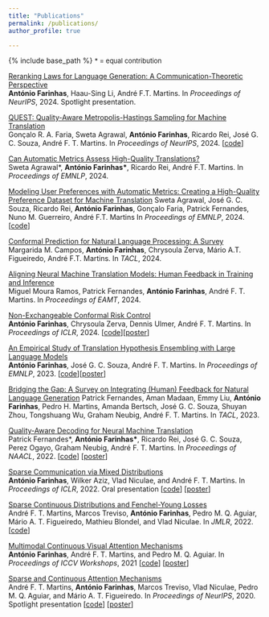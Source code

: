 ```yaml
---
title: "Publications"
permalink: /publications/
author_profile: true

---
```


{% include base_path %}
<font size="2"> * = equal contribution</font>

[Reranking Laws for Language Generation: A Communication-Theoretic Perspective](https://arxiv.org/abs/2409.07131)  
**António Farinhas**, Haau-Sing Li, André F.T. Martins.
In *Proceedings of NeurIPS*, 2024. Spotlight presentation.

[QUEST: Quality-Aware Metropolis-Hastings Sampling for Machine Translation](https://arxiv.org/abs/2406.00049)  
Gonçalo R. A. Faria, Sweta Agrawal, **António Farinhas**, Ricardo Rei, José G. C. Souza, André F. T. Martins.
In *Proceedings of NeurIPS*, 2024. [[code](https://github.com/deep-spin/quest-decoding)]

[Can Automatic Metrics Assess High-Quality Translations?](https://arxiv.org/abs/2405.18348)  
Sweta Agrawal\*, **António Farinhas\***, Ricardo Rei, André F.T. Martins.
In *Proceedings of EMNLP*, 2024.

[Modeling User Preferences with Automatic Metrics: Creating a High-Quality Preference Dataset for Machine Translation](https://arxiv.org/abs/2410.07779)
Sweta Agrawal, José G. C. Souza, Ricardo Rei, **António Farinhas**, Gonçalo Faria, Patrick Fernandes, Nuno M. Guerreiro, André F.T. Martins
In *Proceedings of EMNLP*, 2024. [[code](https://github.com/deep-spin/mt-pref-alignment)]

[Conformal Prediction for Natural Language Processing: A Survey](https://arxiv.org/abs/2405.01976)  
Margarida M. Campos, **António Farinhas**, Chrysoula Zerva, Mário A.T. Figueiredo, André F.T. Martins.
In *TACL*, 2024.

[Aligning Neural Machine Translation Models: Human Feedback in Training and Inference](https://arxiv.org/abs/2311.09132)  
Miguel Moura Ramos, Patrick Fernandes, **António Farinhas**, André F. T. Martins.
In *Proceedings of EAMT*, 2024.

[Non-Exchangeable Conformal Risk Control](https://arxiv.org/abs/2310.01262)  
**António Farinhas**, Chrysoula Zerva, Dennis Ulmer, André F. T. Martins.
In *Proceedings of ICLR*, 2024. [[code](https://github.com/deep-spin/non-exchangeable-crc)][[poster](https://antonio-farinhas.github.io/documents/2024_ICLR_Poster.pdf)]

[An Empirical Study of Translation Hypothesis Ensembling with Large Language Models](https://arxiv.org/abs/2310.11430)  
**António Farinhas**, José G. C. Souza, André F. T. Martins.
In *Proceedings of EMNLP*, 2023. [[code](https://github.com/deep-spin/translation-hypothesis-ensembling)][[poster](https://antonio-farinhas.github.io/documents/2023_EMNLP_Poster.pdf)]

[Bridging the Gap: A Survey on Integrating (Human) Feedback for Natural Language Generation](https://arxiv.org/abs/2305.00955)
Patrick Fernandes, Aman Madaan, Emmy Liu, **António Farinhas**, Pedro H. Martins, Amanda Bertsch, José G. C. Souza, Shuyan Zhou, Tongshuang Wu, Graham Neubig, André F. T. Martins.
In *TACL*, 2023.

[Quality-Aware Decoding for Neural Machine Translation](https://aclanthology.org/2022.naacl-main.100/)  
Patrick Fernandes\*, **António Farinhas\***, Ricardo Rei, José G. C. Souza, Perez Ogayo, Graham Neubig, André F. T. Martins.
In *Proceedings of NAACL*, 2022. [[code](https://github.com/deep-spin/qaware-decode)] [[poster](https://antonio-farinhas.github.io/documents/2022_NAACL_Poster.pdf)]

[Sparse Communication via Mixed Distributions](https://openreview.net/forum?id=WAid50QschI)  
**António Farinhas**, Wilker Aziz, Vlad Niculae, and André F. T. Martins.
In *Proceedings of ICLR*, 2022. Oral presentation [[code](https://github.com/deep-spin/sparse-communication)] [[poster](https://antonio-farinhas.github.io/documents/2022_ICLR_Poster.pdf)]

[Sparse Continuous Distributions and Fenchel-Young Losses](https://jmlr.org/papers/v23/21-0879.html)  
André F. T. Martins, Marcos Treviso, **António Farinhas**, Pedro M. Q. Aguiar, Mário A. T. Figueiredo, Mathieu Blondel, and Vlad Niculae.
In *JMLR*, 2022. [[code](https://github.com/deep-spin/sparse_continuous_distributions)]

[Multimodal Continuous Visual Attention Mechanisms](https://arxiv.org/abs/2104.03046)  
**António Farinhas**, André F. T. Martins, and Pedro M. Q. Aguiar.
In *Proceedings of ICCV Workshops*, 2021 [[code](https://github.com/deep-spin/vqa-multimodal-continuous-attention)] [[poster](https://antonio-farinhas.github.io/documents/2021_VIPriors_Poster.pdf)]

[Sparse and Continuous Attention Mechanisms](https://arxiv.org/abs/2006.07214)  
André F. T. Martins, **António Farinhas**, Marcos Treviso, Vlad Niculae, Pedro M. Q. Aguiar, and Mário A. T. Figueiredo.
In *Proceedings of NeurIPS*, 2020. Spotlight presentation [[code](https://github.com/deep-spin/mcan-vqa-continuous-attention)] [[poster](https://antonio-farinhas.github.io/documents/2020_NeurIPS_Poster.pdf)]
